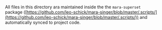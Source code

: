 All files in this directory ara maintained inside the the `mara-superset` package ([https://github.com/leo-schick/mara-singer/blob/master/.scripts/](https://github.com/leo-schick/mara-singer/blob/master/.scripts/)) and automatically synced to project code.

